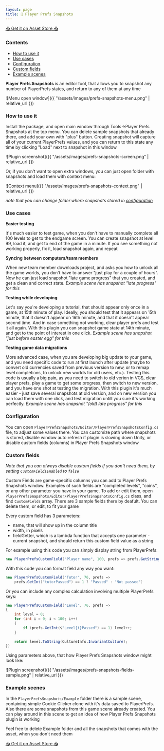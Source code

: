 ```yaml
---
layout: page
title: 💾 Player Prefs Snapshots
---
```


[📥 Get it on Asset Store 📥](https://u3d.as/2Ui2)

### Contents

- [How to use it](#how-to-use-it)
- [Use cases](#use-cases)
- [Configuration](#configuration)
- [Custom fields](#custom-fields)
- [Example scenes](#example-scenes)

**Player Prefs Snapshots** is an editor tool, that allows you to snapshot any number of PlayerPrefs states, and return to any of them at any time

![Menu open window]({{ "/assets/images/prefs-snapshots-menu.png" | relative_url }})

### How to use it

Install the package, and open main window through Tools->Player Prefs Snapshots at the top menu. You can delete sample snapshots that already there, and add your own with "plus" button. Creating snapshot will capture all of your current PlayerPrefs values, and you can return to this state any time by clicking "Load" next to snapshot in this window

![Plugin screenshot]({{ "/assets/images/prefs-snapshots-screen.png" | relative_url }})

Or, if you don't want to open extra windows, you can just open folder with snapshots and load them with context menu:

![Context menu]({{ "/assets/images/prefs-snapshots-context.png" | relative_url }})

*note that you can change folder where snapshots stored in [configuration](#configuration)*

### Use cases

**Easier testing**

It's much easier to test game, when you don't have to manually complete all 100 levels to get to the endgame screen. You can create snapshot at level 99, load it, and get to end of the game in a minute. If you see something not working properly, fix it, load snapshot again, and repeat

**Syncing between computers/team members**

When new team member downloads project, and asks you how to unlock all the game worlds, you don't have to answer "just play for a couple of hours". Now he can just load snapshot "late game progress" that you created, and get a clean and correct state. *Example scene has snapshot "late progress" for this*

**Testing while developing**

Let's say you're developing a tutorial, that should appear only once in a game, at 15th minute of play. Ideally, you should test that it appears on 15th minute, that it doesn't appear on 16th minute, and that it doesn't appear second time. And in case something not working, clear player prefs and test it all again. With this plugin you can snapshot game state at 14th minute, and get to the point of interest in one click. *Example scene has snapshot "just before easter egg" for this*

**Testing game data migrations**

More advanced case, when you are developing big update to your game, and you need specific code to run at first launch after update (maybe to convert old currencies saved from previous version to new, or to remap level completions, to unlock new worlds for old users, etc.). Testing this code is usually a big pain, as you need to switch to old verion in VCS, clear player prefs, play a game to get some progress, then switch to new version, and you have one shot at testing the migration. With this plugin it's much easier - just save several snapshots at old version, and on new version you can load them with one click, and test migration untill you sure it's working perfectly. *Example scene has snapshot "(old) late progress" for this*

### Configuration

You can open `PlayerPrefsSnapshots/Editor/PlayerPrefsSnapshotsConfig.cs` file, to adjust some values there. You can customize path where snapshots is stored, disable window auto refresh if plugin is slowing down Unity, or disable custom fields (columns) in Player Prefs Snapshots window

### Custom fields

*Note that you can always disable custom fields if you don't need them, by setting `CustomFieldsEnabled` to `false`*

Custom Fields are game-specific columns you can add to Player Prefs Snapshots window. Examples of such fields are "completed levels", "coins", or any other parameter you have in your game. To add or edit them, open `PlayerPrefsSnapshots/Editor/PlayerPrefsSnapshotsConfig.cs` class, and find `CustomFields` array. There are 3 sample fields there by deafult. You can delete them, or edit, to fit your game

Every custom field has 3 parameters:
- name, that will show up in the column title
- width, in pixels
- fieldGetter, which is a lambda function that accepts one parameter - current snapshot, and should return this custom field value as a string

For example using this code you can simply display string from PlayerPrefs:
```C#
new PlayerPrefsCustomField("Player name", 100, prefs => prefs.GetString("playerName"))
```

With this code you can format field any way you want:
```C#
new PlayerPrefsCustomField("Tutor", 70, prefs =>
	prefs.GetInt("tutorPassed") == 1 ? "Passed" : "Not passed")
```

Or you can include any complex calculation involving multiple PlayerPrefs keys:
```C#
new PlayerPrefsCustomField("Level", 70, prefs =>
{
    int level = 0;
    for (int i = 0; i < 100; i++)
    {
    	if (prefs.GetInt($"Level{i}Passed") == 1) level++;
    }
    
    return level.ToString(CultureInfo.InvariantCulture);
})
```

Using parameters above, that how Player Prefs Snapshots window might look like:

![Plugin screenshot]({{ "/assets/images/prefs-snapshots-fields-sample.png" | relative_url }})

### Example scenes

In the `PlayerPrefsSnapshots/Example` folder there is a sample scene, containing simple Cookie Clicker clone with it's data saved to PlayerPrefs. Also there are some snapshots from this game scene already created. You can play around in this scene to get an idea of how Player Prefs Snapshots plugin is working

Feel free to delete Example folder and all the snapshots that comes with the asset, when you don't need them

[📥 Get it on Asset Store 📥](https://u3d.as/2Ui2)

